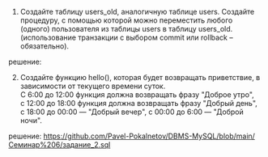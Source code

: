 1. Создайте таблицу users_old, аналогичную таблице users. Создайте процедуру,  с помощью которой можно переместить любого (одного) пользователя из таблицы users в таблицу users_old. (использование транзакции с выбором commit или rollback – обязательно).  
  
  решение: 

2. Создайте функцию hello(), которая будет возвращать приветствие, в зависимости от текущего времени суток.  
С 6:00 до 12:00 функция должна возвращать фразу "Доброе утро",  
с 12:00 до 18:00 функция должна возвращать фразу "Добрый день",  
с 18:00 до 00:00 — "Добрый вечер", с 00:00 до 6:00 — "Доброй ночи".   
  
  решение: https://github.com/Pavel-Pokalnetov/DBMS-MySQL/blob/main/Семинар%206/задание_2.sql  
